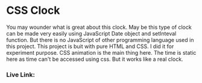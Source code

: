 # CSS Clock

You may wounder what is great about this clock. May be this type of clock can be made very easily using JavaScript Date object and setInteval function. But there is no JavaScript of other programming language used in this project. This project is buit with pure HTML and CSS. I did it for experiment purpose. CSS animation is the main thing here. The time is static here as time can't be accessed using css. But it works like a real clock.


### Live Link: 